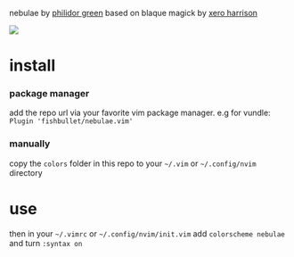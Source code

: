 
nebulae by [philidor green](http://philidor-green.me)
based on blaque magick by [xero harrison](http://blaquemagick.xero.nu)


![](http://i.imgur.com/8ikJKqz.png)

# install

### package manager
add the repo url via your favorite vim package manager. e.g for vundle: `Plugin 'fishbullet/nebulae.vim'` 

### manually
copy the `colors` folder in this repo to your `~/.vim` or `~/.config/nvim` directory

# use
then in your `~/.vimrc` or `~/.config/nvim/init.vim` add `colorscheme nebulae` and turn `:syntax on`

